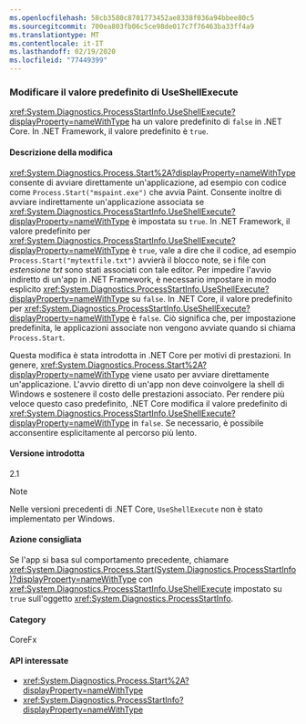 ```yaml
---
ms.openlocfilehash: 58cb3580c8701773452ae8338f036a94bbee80c5
ms.sourcegitcommit: 700ea803fb06c5ce98de017c7f76463ba33ff4a9
ms.translationtype: MT
ms.contentlocale: it-IT
ms.lasthandoff: 02/19/2020
ms.locfileid: "77449399"
---
```

### <a name="change-in-default-value-of-useshellexecute"></a>Modificare il valore predefinito di UseShellExecute

<xref:System.Diagnostics.ProcessStartInfo.UseShellExecute?displayProperty=nameWithType> ha un valore predefinito di `false` in .NET Core. In .NET Framework, il valore predefinito è `true`.

#### <a name="change-description"></a>Descrizione della modifica

<xref:System.Diagnostics.Process.Start%2A?displayProperty=nameWithType> consente di avviare direttamente un'applicazione, ad esempio con codice come `Process.Start("mspaint.exe")` che avvia Paint. Consente inoltre di avviare indirettamente un'applicazione associata se <xref:System.Diagnostics.ProcessStartInfo.UseShellExecute?displayProperty=nameWithType> è impostata su `true`. In .NET Framework, il valore predefinito per <xref:System.Diagnostics.ProcessStartInfo.UseShellExecute?displayProperty=nameWithType> è `true`, vale a dire che il codice, ad esempio `Process.Start("mytextfile.txt")` avvierà il blocco note, se i file con *estensione txt* sono stati associati con tale editor. Per impedire l'avvio indiretto di un'app in .NET Framework, è necessario impostare in modo esplicito <xref:System.Diagnostics.ProcessStartInfo.UseShellExecute?displayProperty=nameWithType> su `false`. In .NET Core, il valore predefinito per <xref:System.Diagnostics.ProcessStartInfo.UseShellExecute?displayProperty=nameWithType> è `false`. Ciò significa che, per impostazione predefinita, le applicazioni associate non vengono avviate quando si chiama `Process.Start`.

Questa modifica è stata introdotta in .NET Core per motivi di prestazioni. In genere, <xref:System.Diagnostics.Process.Start%2A?displayProperty=nameWithType> viene usato per avviare direttamente un'applicazione. L'avvio diretto di un'app non deve coinvolgere la shell di Windows e sostenere il costo delle prestazioni associato. Per rendere più veloce questo caso predefinito, .NET Core modifica il valore predefinito di <xref:System.Diagnostics.ProcessStartInfo.UseShellExecute?displayProperty=nameWithType> in `false`. Se necessario, è possibile acconsentire esplicitamente al percorso più lento.

#### <a name="version-introduced"></a>Versione introdotta

2.1

> [!NOTE]
> Nelle versioni precedenti di .NET Core, `UseShellExecute` non è stato implementato per Windows.

#### <a name="recommended-action"></a>Azione consigliata

Se l'app si basa sul comportamento precedente, chiamare <xref:System.Diagnostics.Process.Start(System.Diagnostics.ProcessStartInfo)?displayProperty=nameWithType> con <xref:System.Diagnostics.ProcessStartInfo.UseShellExecute> impostato su `true` sull'oggetto <xref:System.Diagnostics.ProcessStartInfo>.

#### <a name="category"></a>Category

CoreFx

#### <a name="affected-apis"></a>API interessate

- <xref:System.Diagnostics.Process.Start%2A?displayProperty=nameWithType>
- <xref:System.Diagnostics.ProcessStartInfo?displayProperty=nameWithType>

<!--

#### Affected APIs

- `Overload:System.Diagnostics.Process.Start`
- `M:System.Diagnostics.ProcessStartInfo`

-->
